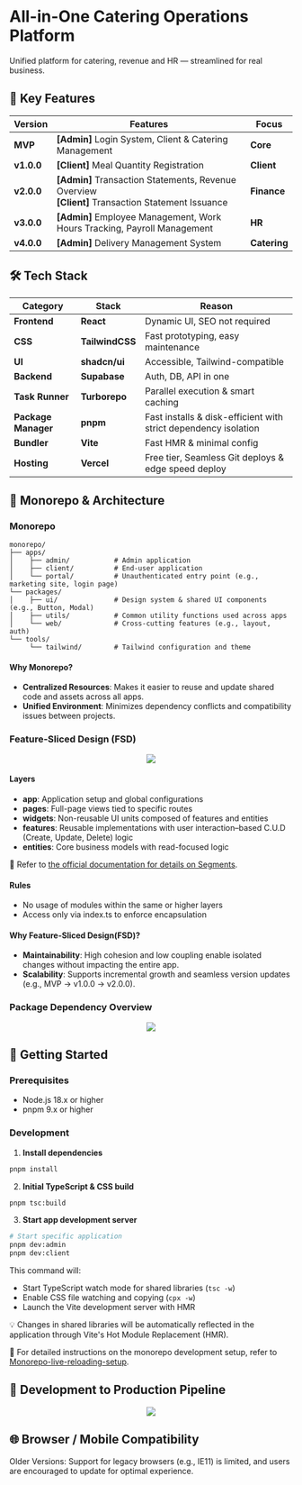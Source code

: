 # All-in-One Catering Operations Platform

Unified platform for catering, revenue and HR — streamlined for real business.

## 🌟 Key Features

| **Version** | **Features**                                                                                           | **Focus**    |
| ----------- | ------------------------------------------------------------------------------------------------------ | ------------ |
| **MVP**     | **[Admin]** Login System, Client & Catering Management                                                 | **Core**     |
| **v1.0.0**  | **[Client]** Meal Quantity Registration                                                                | **Client**   |
| **v2.0.0**  | **[Admin]** Transaction Statements, Revenue Overview <br/> **[Client]** Transaction Statement Issuance | **Finance**  |
| **v3.0.0**  | **[Admin]** Employee Management, Work Hours Tracking, Payroll Management                               | **HR**       |
| **v4.0.0**  | **[Admin]** Delivery Management System                                                                 | **Catering** |

## 🛠️ Tech Stack

| **Category**        | **Stack**       | **Reason**                                                      |
| ------------------- | --------------- | --------------------------------------------------------------- |
| **Frontend**        | **React**       | Dynamic UI, SEO not required                                    |
| **CSS**             | **TailwindCSS** | Fast prototyping, easy maintenance                              |
| **UI**              | **shadcn/ui**   | Accessible, Tailwind-compatible                                 |
| **Backend**         | **Supabase**    | Auth, DB, API in one                                            |
| **Task Runner**     | **Turborepo**   | Parallel execution & smart caching                              |
| **Package Manager** | **pnpm**        | Fast installs & disk-efficient with strict dependency isolation |
| **Bundler**         | **Vite**        | Fast HMR & minimal config                                       |
| **Hosting**         | **Vercel**      | Free tier, Seamless Git deploys & edge speed deploy             |

## 📁 Monorepo & Architecture

### Monorepo

```tsx
monorepo/
├── apps/
│    ├── admin/           # Admin application
│    ├── client/          # End-user application
│    └── portal/          # Unauthenticated entry point (e.g., marketing site, login page)
└── packages/
│    ├── ui/              # Design system & shared UI components (e.g., Button, Modal)
│    ├── utils/           # Common utility functions used across apps
│    └── web/             # Cross-cutting features (e.g., layout, auth)
└── tools/
     └── tailwind/        # Tailwind configuration and theme
```

#### Why Monorepo?

- **Centralized Resources**: Makes it easier to reuse and update shared code and assets across all apps.
- **Unified Environment**: Minimizes dependency conflicts and compatibility issues between projects.

### Feature-Sliced Design (FSD)

<p align="center"><img src="https://github.com/user-attachments/assets/7d4c4c01-71c2-43ea-b5d3-67b33910e3cd"/></p>

#### Layers

- **app**: Application setup and global configurations
- **pages**: Full-page views tied to specific routes
- **widgets**: Non-reusable UI units composed of features and entities
- **features**: Reusable implementations with user interaction–based C.U.D (Create, Update, Delete) logic
- **entities**: Core business models with read-focused logic

📄 Refer to [the official documentation for details on Segments](https://feature-sliced.github.io/documentation/docs/get-started/overview#segments).

#### Rules

- No usage of modules within the same or higher layers
- Access only via index.ts to enforce encapsulation

#### Why Feature-Sliced Design(FSD)?

- **Maintainability**: High cohesion and low coupling enable isolated changes without impacting the entire app.
- **Scalability**: Supports incremental growth and seamless version updates (e.g., MVP → v1.0.0 → v2.0.0).

### Package Dependency Overview

<p align="center"><img src="https://github.com/user-attachments/assets/7b20e728-eab8-4fdd-ba00-610c47d6d7ac"/></p>

## 🚀 Getting Started

### Prerequisites

- Node.js 18.x or higher
- pnpm 9.x or higher

### Development

1. **Install dependencies**

```bash
pnpm install
```

2. **Initial TypeScript & CSS build**

```bash
pnpm tsc:build
```

3. **Start app development server**

```bash
# Start specific application
pnpm dev:admin
pnpm dev:client
```

This command will:

- Start TypeScript watch mode for shared libraries (`tsc -w`)
- Enable CSS file watching and copying (`cpx -w`)
- Launch the Vite development server with HMR

💡 Changes in shared libraries will be automatically reflected in the application through Vite's Hot Module Replacement (HMR).

📄 For detailed instructions on the monorepo development setup, refer to [Monorepo-live-reloading-setup](./docs/monorepo-live-reloading-setup.md).

## 🔄 Development to Production Pipeline

<p align="center"><img src="https://github.com/user-attachments/assets/9ddfe534-8a70-428f-8291-130639ef0572"/></p>

## 🌐 Browser / Mobile Compatibility

Older Versions: Support for legacy browsers (e.g., IE11) is limited, and users are encouraged to update for optimal experience.

